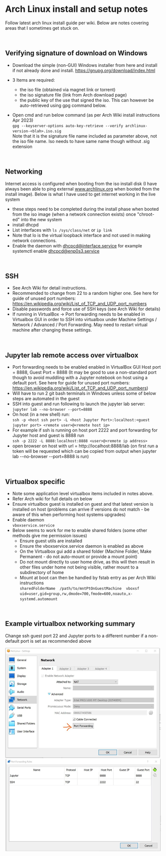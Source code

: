 # Arch Linux install and setup notes

Follow latest arch linux install guide per wiki.  Below are notes covering areas that I sometimes get stuck on.

<br>

## Verifying signature of download on Windows
- Download the simple (non-GUI) Windows installer from here and install if not already done and install.  https://gnupg.org/download/index.html

 - 3 Items are required:
    - the iso file (obtained via magnet link or torrent)
    - the iso signature file (link from Arch download page)
    - the public key of the use that signed the iso. This can however be auto-retrieved using gpg command below. 

 - Open cmd and run below command (as per Arch Wiki install instructions Apr 2023)  
  `gpg --keyserver-options auto-key-retrieve --verify archlinux-version-<blah>.iso.sig`  
  Note that it is the signature file name included as parameter above, not the iso file name.  Iso needs to have same name though without .sig extension

<br>

## Networking

Internet access is configured when booting from the iso install disk (I have always been able to ping external www.archlinux.org when booted from the install image).  Below is what I have used to get internet working in the live system
 - these steps need to be completed during the install phase when booted from the iso image (when a network connection exists) once "chroot-ed" into the new system
 - install dhcpd
 - List interfaces with `ls /sys/class/net` or  `ip link`
- Note that lo is the virtual loopback interface and not used in making network connections.
- Enable the daemon with  dhcpcd@interface.service for example systemctl enable dhcpcd@enp0s3.service

<br>


## SSH
 - See Arch Wiki for detail instructions.
 - Recommended to change from 22 to a random higher one.  See here for guide of unused port numbers: https://en.wikipedia.org/wiki/List_of_TCP_and_UDP_port_numbers
 - Disable passwords and force use of SSH keys (see Arch Wiki for details)
 - If running in VirtualBox -> Port forwarding needs to be enabled in Virtualbox GUI in order to SSH into virtualbox under Machine Settings / Network / Advanced / Port Forwarding.  May need to restart virtual machine after changing these settings.

<br>

## Jupyter lab remote access over virtualbox
 - Port forwarding needs to be enabled enabled in VirtualBox GUI Host port  = 8888, Guest Port = 8888  (It may be good to use a non-standard port though to avoid muddling with a Jupyter notebook on host using a default port.  See here for guide for unused port numbers: https://en.wikipedia.org/wiki/List_of_TCP_and_UDP_port_numbers)
 - Will have to run 2 git bash terminals in Windows unless some of below steps are automated in the guest
 - SSH into guest and run following to launch the jupyter lab server:  
 `jupyter lab --no-browser --port=8888`
 - On host (in a new shell) run:   
 `ssh -p <host ssh port> -L <host Jupyter Port>:localhost:<guest jupyter port> <remote user>@<remote host ip>`
  - For example if ssh is running on host port 2222 and port forwarding for Jupyter host and guest is 8888 run  
  `ssh -p 2222 -L 8888:localhost:8888 <user>@<remote ip address>`
 - open browser on host with url = http://localhost:8888/lab  (on first run a token will be requested which can be copied from output when jupyter lab --no-browser --port=8888 is run)  


<br>

## Virtualbox specific
 - Note some application level virtualbox items included in notes above.
 - Refer Arch wiki for full details on below
 - Ensure virtualbox guest is installed on guest and that latest version is installed on host (problems can arrive if versions do not match - be aware of this when performing host systems upgrades)
  - Enable daemon  
  `vboxservice.service`
  - Below seems to work for me to enable shared folders (some other methods give me permission issues)
      - Ensure guest utils are installed
      - Ensure the vboxservice.service daemon is enabled as above
      - On the Virtualbox gui add a shared folder (Machine Folder, Make Permanent - do not auto-mount or provide a mount point)
       - Do not mount directly to user home drive, as this will then result in other files under home not being visible, rather mount to a subdirectory of home
       - Mount at boot can then be handled by fstab entry as per Arch Wiki instructions  
       `sharedFolderName  /path/to/mntPtOnGuestMachine  vboxsf  uid=user,gid=group,rw,dmode=700,fmode=600,noauto,x-systemd.automount`



> 
<br>


## Example virtualbox networking summary
Change ssh guest port 22 and Jupyter ports to a different number if a non-default port is set as recommended above

<img src="./EmbeddedImages/VirtualBoxNetworking.JPG" width=700>
<img src="./EmbeddedImages/VirtualBoxPortForwarding.JPG" width=700>
